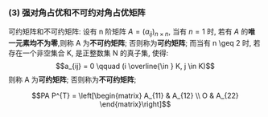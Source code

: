 ### (3) 强对角占优和不可约对角占优矩阵
可约矩阵和不可约矩阵: 
设有 n 阶矩阵 $A = (a_{ij})_{n \times n}$,  当有 $n=1$ 时, 若有 $A$ 的**唯一元素均不为零**,则称 A 为**不可约矩阵**; 否则称为**可约矩阵**; 而当有 n \geq  2 时, 若存在一个非空集合 K, 是正整数集 N 的真子集, 使得: 
$$a_{ij} = 0 \qquad (i \overline{\in } K, j \in  K)$$
则称 A 为**可约矩阵**; 否则称为**不可约矩阵**;


$$PA P^{T} = \left[\begin{matrix}
A_{11}  & A_{12}  \\  O  & A_{22} 
\end{matrix}\right]$$
